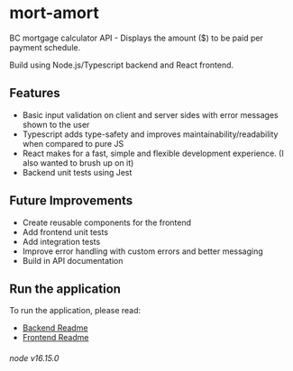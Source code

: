 # mort-amort
BC mortgage calculator API - Displays the amount ($) to be paid per payment schedule.

Build using Node.js/Typescript backend and React frontend.

## Features
- Basic input validation on client and server sides with error messages shown to the user
- Typescript adds type-safety and improves maintainability/readability when compared to pure JS
- React makes for a fast, simple and flexible development experience. (I also wanted to brush up on it)
- Backend unit tests using Jest

## Future Improvements
- Create reusable components for the frontend
- Add frontend unit tests
- Add integration tests
- Improve error handling with custom errors and better messaging
- Build in API documentation

## Run the application
To run the application, please read:
- [Backend Readme](https://github.com/mykothai/mort-amort/tree/main/backend#nodejs-backend)
- [Frontend Readme](https://github.com/mykothai/mort-amort/tree/main/client#react-frontend)


###### node v16.15.0